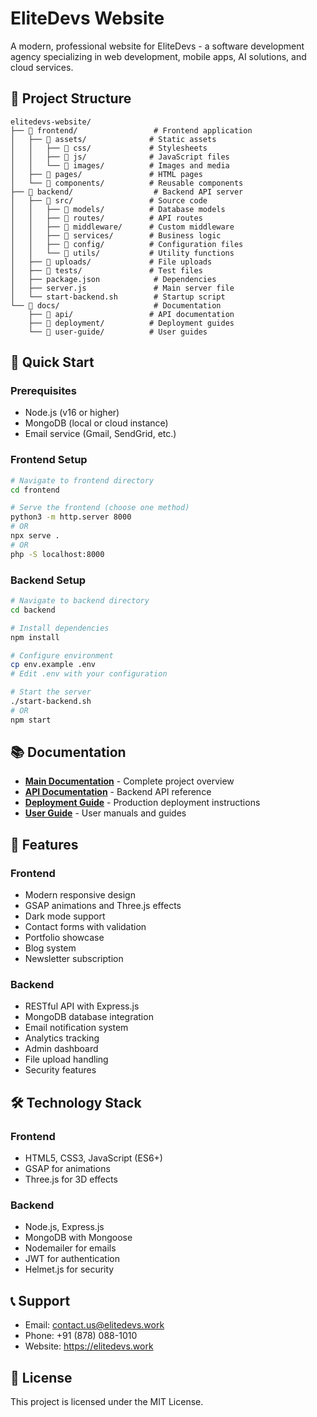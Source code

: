 # EliteDevs Website

A modern, professional website for EliteDevs - a software development agency specializing in web development, mobile apps, AI solutions, and cloud services.

## 📁 Project Structure

```
elitedevs-website/
├── 📁 frontend/                 # Frontend application
│   ├── 📁 assets/              # Static assets
│   │   ├── 📁 css/             # Stylesheets
│   │   ├── 📁 js/              # JavaScript files
│   │   └── 📁 images/          # Images and media
│   ├── 📁 pages/               # HTML pages
│   └── 📁 components/          # Reusable components
├── 📁 backend/                  # Backend API server
│   ├── 📁 src/                 # Source code
│   │   ├── 📁 models/          # Database models
│   │   ├── 📁 routes/          # API routes
│   │   ├── 📁 middleware/      # Custom middleware
│   │   ├── 📁 services/        # Business logic
│   │   ├── 📁 config/          # Configuration files
│   │   └── 📁 utils/           # Utility functions
│   ├── 📁 uploads/             # File uploads
│   ├── 📁 tests/               # Test files
│   ├── package.json            # Dependencies
│   ├── server.js               # Main server file
│   └── start-backend.sh        # Startup script
└── 📁 docs/                     # Documentation
    ├── 📁 api/                 # API documentation
    ├── 📁 deployment/          # Deployment guides
    └── 📁 user-guide/          # User guides
```

## 🚀 Quick Start

### Prerequisites
- Node.js (v16 or higher)
- MongoDB (local or cloud instance)
- Email service (Gmail, SendGrid, etc.)

### Frontend Setup
```bash
# Navigate to frontend directory
cd frontend

# Serve the frontend (choose one method)
python3 -m http.server 8000
# OR
npx serve .
# OR
php -S localhost:8000
```

### Backend Setup
```bash
# Navigate to backend directory
cd backend

# Install dependencies
npm install

# Configure environment
cp env.example .env
# Edit .env with your configuration

# Start the server
./start-backend.sh
# OR
npm start
```

## 📚 Documentation

- **[Main Documentation](docs/README.md)** - Complete project overview
- **[API Documentation](docs/api/README-BACKEND.md)** - Backend API reference
- **[Deployment Guide](docs/deployment/)** - Production deployment instructions
- **[User Guide](docs/user-guide/)** - User manuals and guides

## 🌟 Features

### Frontend
- Modern responsive design
- GSAP animations and Three.js effects
- Dark mode support
- Contact forms with validation
- Portfolio showcase
- Blog system
- Newsletter subscription

### Backend
- RESTful API with Express.js
- MongoDB database integration
- Email notification system
- Analytics tracking
- Admin dashboard
- File upload handling
- Security features

## 🛠️ Technology Stack

### Frontend
- HTML5, CSS3, JavaScript (ES6+)
- GSAP for animations
- Three.js for 3D effects

### Backend
- Node.js, Express.js
- MongoDB with Mongoose
- Nodemailer for emails
- JWT for authentication
- Helmet.js for security

## 📞 Support

- Email: contact.us@elitedevs.work
- Phone: +91 (878) 088-1010
- Website: https://elitedevs.work

## 📄 License

This project is licensed under the MIT License.

